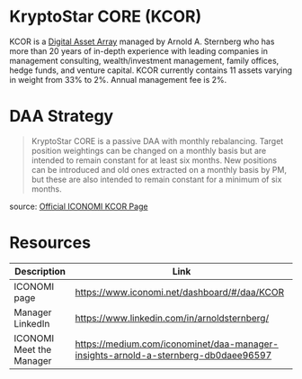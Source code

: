 # KryptoStar CORE (KCOR)
KCOR is a [Digital Asset Array](../Digital-Asset-Arrays.md) managed by Arnold A. Sternberg who has more than 20 years of in-depth experience with leading companies in management consulting, wealth/investment management, family offices, hedge funds, and venture capital. KCOR currently contains 11 assets varying in weight from 33% to 2%. Annual management fee is 2%.

# DAA Strategy
> KryptoStar CORE is a passive DAA with monthly rebalancing. Target position weightings can be changed on a monthly basis but are intended to remain constant for at least six months. New positions can be introduced and old ones extracted on a monthly basis by PM, but these are also intended to remain constant for a minimum of six months.

source: [Official ICONOMI KCOR Page](https://www.iconomi.net/dashboard/#/daa/KCOR)

# Resources
Description | Link 
---|---
ICONOMI page | https://www.iconomi.net/dashboard/#/daa/KCOR
Manager LinkedIn | https://www.linkedin.com/in/arnoldsternberg/
ICONOMI Meet the Manager | https://medium.com/iconominet/daa-manager-insights-arnold-a-sternberg-db0daee96597
